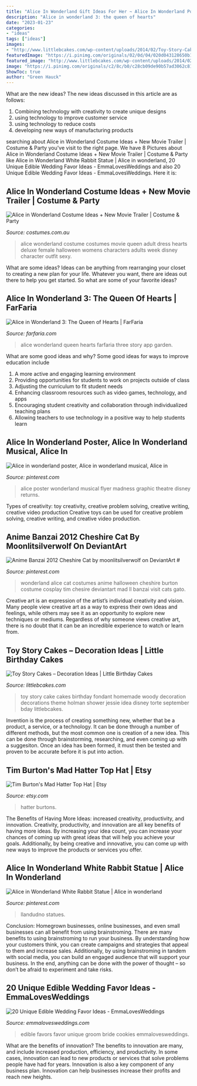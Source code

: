 ```yaml
---
title: "Alice In Wonderland Gift Ideas For Her ~ Alice In Wonderland Poster, Alice In Wonderland Musical, Alice In"
description: "Alice in wonderland 3: the queen of hearts"
date: "2023-01-23"
categories:
- "ideas"
tags: ["ideas"]
images:
- "http://www.littlebcakes.com/wp-content/uploads/2014/02/Toy-Story-Cakes-Ideas.jpg"
featuredImage: "https://i.pinimg.com/originals/02/0d/04/020d043128650b1168f2c11dd5af5644.jpg"
featured_image: "http://www.littlebcakes.com/wp-content/uploads/2014/02/Toy-Story-Cakes-Ideas.jpg"
image: "https://i.pinimg.com/originals/c2/8c/b0/c28cb09de90b57ad3062c8174416ba7c.jpg"
ShowToc: true
author: "Green Hauck"
---
```



What are the new ideas?
The new ideas discussed in this article are as follows:
1. Combining technology with creativity to create unique designs 
2. using technology to improve customer service 
3. using technology to reduce costs 
4. developing new ways of manufacturing products 

	

		
searching about Alice in Wonderland Costume Ideas + New Movie Trailer | Costume &amp; Party you've visit to the right page. We have 8 Pictures about Alice in Wonderland Costume Ideas + New Movie Trailer | Costume &amp; Party like Alice in Wonderland White Rabbit Statue | Alice in wonderland, 20 Unique Edible Wedding Favor Ideas - EmmaLovesWeddings and also 20 Unique Edible Wedding Favor Ideas - EmmaLovesWeddings. Here it is:
		
    
## Alice In Wonderland Costume Ideas + New Movie Trailer | Costume &amp; Party

<img loading=lazy src="http://www.costumes.com.au/media/catalog/product/cache/10/image/5e06319eda06f020e43594a9c230972d/6/9/69865/Alice-In-Wonderland-Movie-Deluxe-Red-Queen-Adult-Women-s-Costume--Disguise-BSDS-69865-31.jpg" onerror="this.onerror=null;this.src='https://tse1.mm.bing.net/th?id=OIP.owoQb6p6Sqs1eGyLGv4tPQHaMu&amp;pid=15.1';" alt="Alice in Wonderland Costume Ideas + New Movie Trailer | Costume &amp; Party">

_Source: costumes.com.au_

>alice wonderland costume costumes movie queen adult dress hearts deluxe female halloween womens characters adults week disney character outfit sexy. 

	

What are some ideas?
Ideas can be anything from rearranging your closet to creating a new plan for your life. Whatever you want, there are ideas out there to help you get started. So what are some of your favorite ideas?

    
## Alice In Wonderland 3: The Queen Of Hearts | FarFaria

<img loading=lazy src="https://cdn.farfaria.com/uploads/story/cover_art/57c8632086de0383bd000002/0-Cover-Alice-in-Wonderland-The-Queen-of-Hearts---PDeLeon_1123.jpg" onerror="this.onerror=null;this.src='https://tse2.mm.bing.net/th?id=OIP.Rx7rMiQs4L6oSqriCNcv-gHaLN&amp;pid=15.1';" alt="Alice in Wonderland 3: The Queen of Hearts | FarFaria">

_Source: farfaria.com_

>alice wonderland queen hearts farfaria three story app garden. 

	

What are some good ideas and why?
Some good ideas for ways to improve education include 
1. A more active and engaging learning environment 
2. Providing opportunities for students to work on projects outside of class 
3. Adjusting the curriculum to fit student needs 
4. Enhancing classroom resources such as video games, technology, and apps 
5. Encouraging student creativity and collaboration through individualized teaching plans 
6. Allowing teachers to use technology in a positive way to help students learn 

    
## Alice In Wonderland Poster, Alice In Wonderland Musical, Alice In

<img loading=lazy src="https://i.pinimg.com/originals/02/0d/04/020d043128650b1168f2c11dd5af5644.jpg" onerror="this.onerror=null;this.src='https://tse1.mm.bing.net/th?id=OIP.Ix-vHcqhq0IA15ivqJf09AAAAA&amp;pid=15.1';" alt="Alice in wonderland poster, Alice in wonderland musical, Alice in">

_Source: pinterest.com_

>alice poster wonderland musical flyer madness graphic theatre disney returns. 

	

Types of creativity: toy creativity, creative problem solving, creative writing, creative video production
Creative toys can be used for creative problem solving, creative writing, and creative video production.

    
## Anime Banzai 2012 Cheshire Cat By Moonlitsilverwolf On DeviantArt #

<img loading=lazy src="https://i.pinimg.com/originals/c2/8c/b0/c28cb09de90b57ad3062c8174416ba7c.jpg" onerror="this.onerror=null;this.src='https://tse4.mm.bing.net/th?id=OIP.sFAApcH2iiNnubW39FIa_QHaJ6&amp;pid=15.1';" alt="Anime Banzai 2012 Cheshire Cat by moonlitsilverwolf on DeviantArt #">

_Source: pinterest.com_

>wonderland alice cat costumes anime halloween cheshire burton costume cosplay tim chesire deviantart mad ll banzai visit cats gato. 

	

Creative art is an expression of the artist’s individual creativity and vision. Many people view creative art as a way to express their own ideas and feelings, while others may see it as an opportunity to explore new techniques or mediums. Regardless of why someone views creative art, there is no doubt that it can be an incredible experience to watch or learn from.

    
## Toy Story Cakes – Decoration Ideas | Little Birthday Cakes

<img loading=lazy src="http://www.littlebcakes.com/wp-content/uploads/2014/02/Toy-Story-Cakes-Ideas.jpg" onerror="this.onerror=null;this.src='https://tse4.mm.bing.net/th?id=OIP.SuqRUKdFmBQLPL-AUFHpwAHaHa&amp;pid=15.1';" alt="Toy Story Cakes – Decoration Ideas | Little Birthday Cakes">

_Source: littlebcakes.com_

>toy story cake cakes birthday fondant homemade woody decoration decorations theme holman shower jessie idea disney torte september bday littlebcakes. 

	

Invention is the process of creating something new, whether that be a product, a service, or a technology. It can be done through a number of different methods, but the most common one is creation of a new idea. This can be done through brainstorming, researching, and even coming up with a suggesiton. Once an idea has been formed, it must then be tested and proven to be accurate before it is put into action.

    
## Tim Burton&#039;s Mad Hatter Top Hat | Etsy

<img loading=lazy src="https://i.etsystatic.com/6253895/r/il/f979a2/302890258/il_1588xN.302890258.jpg" onerror="this.onerror=null;this.src='https://tse1.mm.bing.net/th?id=OIP.12-0VtWwsHBEJbx_OkFRugHaMY&amp;pid=15.1';" alt="Tim Burton&#039;s Mad Hatter Top Hat | Etsy">

_Source: etsy.com_

>hatter burtons. 

	

The Benefits of Having More Ideas: increased creativity, productivity, and innovation.
Creativity, productivity, and innovation are all key benefits of having more ideas. By increasing your idea count, you can increase your chances of coming up with great ideas that will help you achieve your goals. Additionally, by being creative and innovative, you can come up with new ways to improve the products or services you offer.

    
## Alice In Wonderland White Rabbit Statue | Alice In Wonderland

<img loading=lazy src="https://i.pinimg.com/originals/0d/96/d7/0d96d70c343d3959aafd16f927ac795b.jpg" onerror="this.onerror=null;this.src='https://tse3.mm.bing.net/th?id=OIP.mXNmKqaSXLRSbe0KYJdiUAHaJ4&amp;pid=15.1';" alt="Alice in Wonderland White Rabbit Statue | Alice in wonderland">

_Source: pinterest.com_

>llandudno statues. 

	

Conclusion: Homegrown businesses, online businesses, and even small businesses can all benefit from using brainstroming.
There are many benefits to using brainstroming to run your business. By understanding how your customers think, you can create campaigns and strategies that appeal to them and increase sales. Additionally, by using brainstroming in tandem with social media, you can build an engaged audience that will support your business. In the end, anything can be done with the power of thought – so don’t be afraid to experiment and take risks.

    
## 20 Unique Edible Wedding Favor Ideas - EmmaLovesWeddings

<img loading=lazy src="http://emmalovesweddings.com/wp-content/uploads/2017/10/bride-and-groom-cookies-edible-wedding-favors.jpg" onerror="this.onerror=null;this.src='https://tse4.mm.bing.net/th?id=OIP.VLg_5BjBJNTCGey0NPkEHgHaLH&amp;pid=15.1';" alt="20 Unique Edible Wedding Favor Ideas - EmmaLovesWeddings">

_Source: emmalovesweddings.com_

>edible favors favor unique groom bride cookies emmalovesweddings. 

	

What are the benefits of innovation?
The benefits to innovation are many, and include increased production, efficiency, and productivity. In some cases, innovation can lead to new products or services that solve problems people have had for years. Innovation is also a key component of any business plan. Innovation can help businesses increase their profits and reach new heights.

